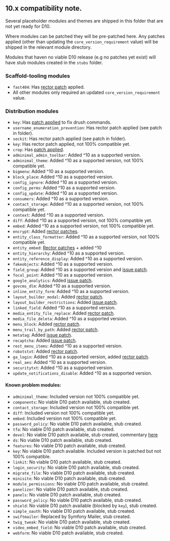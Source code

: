 ## 10.x compatibility note.

Several placeholder modules and themes are shipped in this folder that are not yet ready for D10.

Where modules can be patched they will be pre-patched here. Any patches applied (other than updating the `core_version_requirement` value) will be shipped in the relevant module directory.

Modules that haven no viable D10 release (e.g no patches yet exist) will have stub modules created in the `stubs` folder.

### Scaffold-tooling modules
* `fast404`: Has [rector patch](https://www.drupal.org/project/fast_404/issues/3287465) applied.
* All other modules only required an updated `core_version_requirement` value.

### Distribution modules
* `key`: Has [patch applied](https://www.drupal.org/project/key/issues/3278542) to fix drush commands.
* `username_enumeration_prevention`: Has rector patch applied (see patch in folder).
* `seckit`: Has rector patch applied (see patch in folder).
* `key`: Has rector patch applied, not 100% compatible yet.
* `crop`: Has [patch applied](https://www.drupal.org/project/crop/issues/3286828).
* `adminimal_admin_toolbar`: Added ^10 as a supported version.
* `adminimal_theme`: Added ^10 as a supported version, not 100% compatible yet.
* `bigmenu`: Added ^10 as a supported version.
* `block_place`: Added ^10 as a supported version.
* `config_ignore`: Added ^10 as a supported version.
* `config_perms`: Added ^10 as a supported version.
* `config_update`: Added ^10 as a supported version.
* `consumers`: Added ^10 as a supported version.
* `contact_storage`: Added ^10 as a supported version, not 100% compatible yet.
* `context`: Added ^10 as a supported version.
* `diff`: Added ^10 as a supported version, not 100% compatible yet.
* `embed`: Added ^10 as a supported version, not 100% compatible yet.
* `encrypt`: Added [rector patches](https://www.drupal.org/project/encrypt/issues/3297063).
* `entity_class_formatter`: Added ^10 as a supported version, not 100% compatible yet.
* `entity_embed`: [Rector patches](https://www.drupal.org/project/entity_embed/issues/3287235) + added ^10
* `entity_hierarchy`: Added ^10 as a supported version.
* `entity_reference_display`: Added ^10 as a supported version.
* `fakeobjects`: Added ^10 as a supported version.
* `field_group`: Added ^10 as a supported version and [issue patch](https://www.drupal.org/project/field_group/issues/3278537).
* `focal_point`: Added ^10 as a supported version.
* `google_analytics`: Added [issue patch](https://www.drupal.org/project/google_analytics/issues/3287765).
* `govcms_dlm`: Added ^10 as a supported version.
* `inline_entity_form`: Added ^10 as a supported version.
* `layout_builder_modal`: Added [rector patch](https://www.drupal.org/project/layout_builder_modal/issues/3288232).
* `layout_builder_restrictions`: Added [issue patch](https://www.drupal.org/project/layout_builder_restrictions/issues/3257889).
* `linked_field`: Added ^10 as a supported version.
* `media_entity_file_replace`: Added [rector patch](https://www.drupal.org/project/media_entity_file_replace/issues/3288492).
* `media_file_deleta`: Added ^10 as a supported version.
* `menu_block`: Added [rector patch](https://www.drupal.org/project/menu_block/issues/3288540).
* `menu_trail_by_path`: Added [rector patch](https://www.drupal.org/project/menu_trail_by_path/issues/3288570).
* `metatag`: Added [issue patch](https://www.drupal.org/project/metatag/issues/3252150).
* `recaptcha`: Added [issue patch](https://www.drupal.org/project/recaptcha/issues/3272700).
* `rest_menu_items`: Added ^10 as a supported version.
* `robotstxt`: Added [rector patch](https://www.drupal.org/project/robotstxt/issues/3297979).
* `ga_login`: Added ^10 as a supported version, added [rector patch](https://www.drupal.org/project/ga_login/issues/3297284).
* `real_aes`: Added ^10 as a supported version.
* `securitytxt`: Added ^10 as a supported version.
* `update_notifications_disable`: Added ^10 as a supported version.


#### Known problem modules:
 * `adminimal_theme`: Included version not 100% compatible yet.
 * `components`: No viable D10 patch available, stub created.
 * `contact_storage`: Included version not 100% compatible yet.
 * `diff`: Included version not 100% compatible yet.
 * `embed`: Included version not 100% compatible yet.
 * `password_policy`: No viable D10 patch available, stub created.
 * `tfa`: No viable D10 patch available, stub created.
 * `devel`: No viable D10 patch available, stub created, commentary [here](https://gitlab.com/drupalspoons/devel/-/issues/392)
 * `ds`: No viable D10 patch available, stub created.
 * `features`: No viable D10 patch available, stub created.
 * `key`: No viable D10 patch available. Included version is patched but not 100% compatible.
 * `linkit`: No viable D10 patch available, stub created.
 * `login_security`: No viable D10 patch available, stub created.
 * `migrate_file`: No viable D10 patch available, stub created.
 * `minisite`: No viable D10 patch available, stub created.
 * `module_permissions`: No viable D10 patch available, stub created.
 * `panelizer`: No viable D10 patch available, stub created.
 * `panels`: No viable D10 patch available, stub created.
 * `password_policy`: No viable D10 patch available, stub created.
 * `shield`: No viable D10 patch available (blocked by `key`), stub created.
 * `simple_oauth`: No viable D10 patch available, stub created.
 * `swiftmailer`: Replaced by Symfony Mailer, stub created.
 * `twig_tweak`: No viable D10 patch available, stub created.
 * `video_embed_field`: No viable D10 patch available, stub created.
 * `webform`: No viable D10 patch available, stub created.
